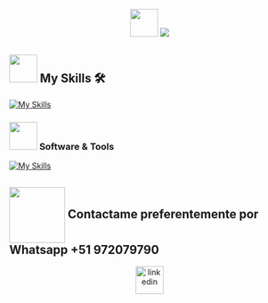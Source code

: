 <p align="center">
<picture><img src = "https://github.com/7oSkaaa/7oSkaaa/blob/main/Images/OS.gif?raw=true" width = 50px></picture>
<a href="https://github.com/DenverCoder1/readme-typing-svg"><img src="https://readme-typing-svg.herokuapp.com?font=Time+New+Roman&color=%23000046&size=40&center=true&vCenter=true&width=600&height=43&lines=¡Bienvenido+a+mi+perfil!;¡Mi+nombre+es+Alfonso!;¡Sigan+viendo!"></a>
</p>
	 
<!-- <p  align="left">¡Hola! Soy Alfonso Rivera, un apasionado programador especializado en Asp .Net Framework y Asp.Net Core. Me encanta enfrentar nuevos desafíos cada día y buscar soluciones creativas para resolverlos. Si estás buscando un desarrollador comprometido y apasionado por su trabajo, ¡has llegado al lugar indicado! ¡Contáctame para trabajar juntos en tu próximo proyecto!.
</p>-->


	
## <picture> <img src = "https://github.com/7oSkaaa/7oSkaaa/blob/main/Images/Front_End.gif?raw=true" width = 50px>  </picture> My Skills 🛠️


[![My Skills](https://skillicons.dev/icons?i=html,css,js,bootstrap,jquery,tailwind,ts,react,nextjs,vite,cs,dotnet,postgres,mysql)](#)  

	
### <picture> <img src = "https://github.com/7oSkaaa/7oSkaaa/blob/main/Images/Software_Tools.gif?raw=true" width = 50px>  </picture> Software & Tools

[![My Skills](https://skillicons.dev/icons?i=debian,docker,git,github,kali,linux,npm,postman,powershell,windows,redhat,ubuntu,vim,neovim,visualstudio,vscode,vscodium)](#)  

## <picture align="center"> <img align="center" src="https://github.com/7oSkaaa/7oSkaaa/blob/main/Images/Connect-with-me.gif?raw=true" width="100px"> </picture> Contactame preferentemente por Whatsapp +51 972079790
<p align="center">
<a href="https://pe.linkedin.com/in/jhumklin-alfonso-rivera-quispe-286826270" target="blank"><img align="center" src="https://user-images.githubusercontent.com/88904952/234979284-68c11d7f-1acc-4f0c-ac78-044e1037d7b0.png" alt="linkedin" height="50" width="50" /></a>
	
</p>

